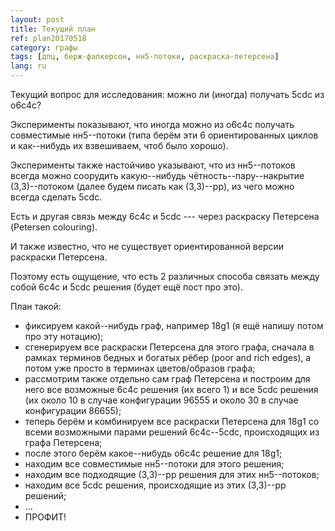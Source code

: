 ```yaml
---
layout: post
title: Текущий план
ref: plan20170518
category: графы
tags: [дпц, берж-фалкерсон, нн5-потоки, раскраска-петерсена]
lang: ru
---
```


Текущий вопрос для исследования: можно ли (иногда) получать 5cdc из o6c4c?<!--more-->

Эксперименты показывают, что иногда можно из o6c4c получать совместимые нн5--потоки (типа берём эти 6 ориентированных циклов и как--нибудь их взвешиваем, чтоб было хорошо).

Эксперименты также настойчиво указывают, что из нн5--потоков всегда можно соорудить какую--нибудь чётность--пару--накрытие (3,3)--потоком (далее будем писать как (3,3)--pp), из чего можно всегда сделать 5cdc.

Есть и другая связь между 6c4c и 5cdc --- через раскраску Петерсена (Petersen colouring).

И также известно, что не существует ориентированной версии раскраски Петерсена.

Поэтому есть ощущение, что есть 2 различных способа связать между собой 6c4c и 5cdc решения (будет ещё пост про это).

План такой:

* фиксируем какой--нибудь граф, например 18g1 (я ещё напишу потом про эту нотацию);
* сгенерируем все раскраски Петерсена для этого графа, сначала в рамках терминов бедных и богатых рёбер (poor and rich edges), а потом уже просто в терминах цветов/образов графа;
* рассмотрим также отдельно сам граф Петерсена и построим для него все возможные 6с4с решения (их всего 1) и все 5cdc решения (их около 10 в случае конфигурации 96555 и около 30 в случае конфигурации 86655);
* теперь берём и комбинируем все раскраски Петерсена для 18g1 со всеми возможными парами решений 6c4c--5cdc, происходящих из графа Петерсена;
* после этого берём какое--нибудь o6c4c решение для 18g1;
* находим все совместимые нн5--потоки для этого решения;
* находим все подходящие (3,3)--pp решения для этих нн5--потоков;
* находим все 5cdc решения, происходящие из этих (3,3)--pp решений;
* ...
* ПРОФИТ!

